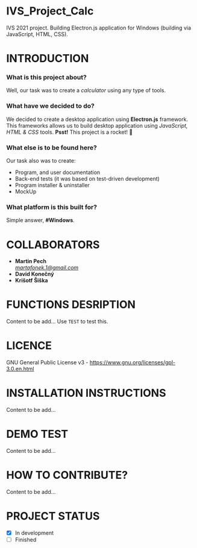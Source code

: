 # IVS_Project_Calc
IVS 2021 project. Building Electron.js application for Windows (building via JavaScript, HTML, CSS). 
# INTRODUCTION
### What is this project about?
Well, our task was to create a *calculator* using any type of tools.
### What have we decided to do?
We decided to create a desktop application using **Electron.js** framework. This frameworks allows us to build desktop application using *JavaScript, HTML & CSS* tools. **Psst!** This project is a rocket! :rocket:
### What else is to be found here?
Our task also was to create:
 - Program, and user documentation
 - Back-end tests (it was based on test-driven development)
 - Program installer & uninstaller
 - MockUp
### What platform is this built for?
Simple answer, **#Windows**.

# COLLABORATORS
 - **Martin Pech**    
    *martafonek.1@gmail.com*
 - **David Konečný**
 - **Krišotf Šiška**

# FUNCTIONS DESRIPTION 
Content to be add...
Use `TEST` to test this.

# LICENCE 
 GNU General Public License v3 - https://www.gnu.org/licenses/gpl-3.0.en.html

# INSTALLATION INSTRUCTIONS
Content to be add...

# DEMO TEST
Content to be add...

# HOW TO CONTRIBUTE?
Content to be add...

# PROJECT STATUS
- [x] In development
- [ ] Finished
